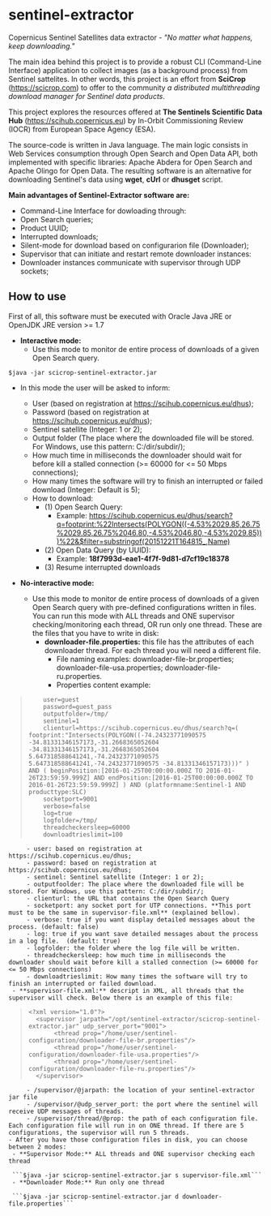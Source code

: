 # sentinel-extractor
Copernicus Sentinel Satellites data extractor - *"No matter what happens, keep downloading."*

The main idea behind this project is to provide a robust CLI (Command-Line Interface) application to collect images (as a background process) from Sentinel sattelites. In other words, this project is an effort from **SciCrop** (https://scicrop.com) to offer to the community *a distributed multithreading download manager for Sentinel data products*.

This project explores the resources offered at **The Sentinels Scientific Data Hub** (https://scihub.copernicus.eu) by In-Orbit Commissioning Review (IOCR) from European Space Agency (ESA).

The source-code is written in Java language. The main logic consists in Web Services consumption through Open Search and Open Data API, both implemented with specific libraries: Apache Abdera for Open Search and Apache Olingo for Open Data. The resulting software is an alternative for downloading Sentinel's data using **wget**, **cUrl** or **dhusget** script.

**Main advantages of Sentinel-Extractor software are:** 

 - Command-Line Interface for dowloading through:
  - Open Search queries;
  - Product UUID;
  - Interrupted downloads;
 - Silent-mode for download based on configurarion file (Downloader);
 - Supervisor that can initiate and restart remote downloader instances:
  - Downloader instances communicate with supervisor through UDP sockets;

## How to use ##

First of all, this software must be executed with Oracle Java JRE or OpenJDK JRE version >= 1.7

 - **Interactive mode:**
   - Use this mode to monitor de entire process of downloads of a given Open Search query.
  ```
  $java -jar scicrop-sentinel-extractor.jar
  ```
   - In this mode the user will be asked to inform:
     - User (based on registration at https://scihub.copernicus.eu/dhus);
     - Password (based on registration at https://scihub.copernicus.eu/dhus);
     - Sentinel satellite (Integer: 1 or 2);
     - Output folder (The place where the downloaded file will be stored. For Windows, use this pattern: C:/dir/subdir/);
     - How much time in milliseconds the downloader should wait for before kill a stalled connection (>= 60000 for <= 50 Mbps connections);
     - How many times the software will try to finish an interrupted or failed download (Integer: Default is 5);
     - How to download:
       - (1) Open Search Query: 
         - Example: https://scihub.copernicus.eu/dhus/search?q=footprint:%22Intersects(POLYGON((-4.53%2029.85,26.75%2029.85,26.75%2046.80,-4.53%2046.80,-4.53%2029.85)))%22&$filter=substringof(20151221T164815_,Name)
        - (2) Open Data Query (by UUID):
          - Example: **18f7993d-eae1-4f7f-9d81-d7cf19c18378** 
        - (3) Resume interrupted downloads
      
 - **No-interactive mode:**
   - Use this mode to monitor de entire process of downloads of a given Open Search query with pre-defined configurations written in files. You can run this mode with ALL threads and ONE supervisor checking/monitoring each thread, OR run only one thread. These are the files that you have to write in disk:
     - **downloader-file.properties:** this file has the attributes of each downloader thread. For each thread you will need a different file.
       - File naming examples: downloader-file-br.properties; downloader-file-usa.properties; downloader-file-ru.properties.
       - Properties content example:
>         user=guest
>         password=guest_pass
>         outputfolder=/tmp/
>         sentinel=1 
>         clienturl=https://scihub.copernicus.eu/dhus/search?q=( footprint:"Intersects(POLYGON((-74.24323771090575 -34.81331346157173,-31.2668365052604 -34.81331346157173,-31.2668365052604 5.647318588641241,-74.24323771090575 5.647318588641241,-74.24323771090575 -34.81331346157173)))" ) AND ( beginPosition:[2016-01-25T00:00:00.000Z TO 2016-01-26T23:59:59.999Z] AND endPosition:[2016-01-25T00:00:00.000Z TO 2016-01-26T23:59:59.999Z] ) AND (platformname:Sentinel-1 AND producttype:SLC) 
>         socketport=9001
>         verbose=false
>         log=true
>         logfolder=/tmp/
>         threadcheckersleep=60000
>         downloadtrieslimit=100
         
         - user: based on registration at https://scihub.copernicus.eu/dhus;
         - password: based on registration at https://scihub.copernicus.eu/dhus;
         - sentinel: Sentinel satellite (Integer: 1 or 2);
         - outputfoolder: The place where the downloaded file will be stored. For Windows, use this pattern: C:/dir/subdir/;
         - clienturl: the URL that contains the Open Search Query
         - socketport: any socket port for UTP connections. **This port must to be the same in supervisor-file.xml** (explained bellow).
         - verbose: true if you want display detailed messages about the process. (default: false)
         - log: true if you want save detailed messages about the process in a log file.  (default: true)
         - logfolder: the folder where the log file will be written.
         - threadcheckersleep: how much time in milliseconds the downloader should wait before kill a stalled connection (>= 60000 for <= 50 Mbps connections)
         - downloadtrieslimit: How many times the software will try to finish an interrupted or failed download.
     - **supervisor-file.xml:** descript in XML, all threads that the supervisor will check. Below there is an example of this file:
>     <?xml version="1.0"?>
>       <supervisor jarpath="/opt/sentinel-extractor/scicrop-sentinel-extractor.jar" udp_server_port="9001">
>	         <thread prop="/home/user/sentinel-configuration/downloader-file-br.properties"/>
>	         <thread prop="/home/user/sentinel-configuration/downloader-file-usa.properties"/>
>	         <thread prop="/home/user/sentinel-configuration/downloader-file-ru.properties"/>
>       </supervisor>

         - /supervisor/@jarpath: the location of your sentinel-extractor jar file
         - /supervisor/@udp_server_port: the port where the sentinel will receive UDP messages of threads.
         - /supervisor/thread/@prop: the path of each configuration file. Each configuration file will run in on ONE thread. If there are 5 configurations, the supervisor will run 5 threads.
    - After you have those configuration files in disk, you can choose between 2 modes:
     - **Supervisor Mode:** ALL threads and ONE supervisor checking each thread
     
     ```$java -jar scicrop-sentinel-extractor.jar s supervisor-file.xml```
     - **Downloader Mode:** Run only one thread

     ```$java -jar scicrop-sentinel-extractor.jar d downloader-file.properties```
 
